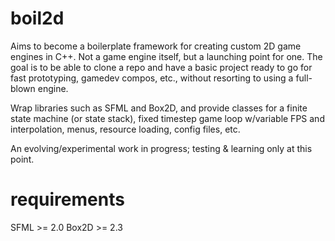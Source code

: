 boil2d
======
Aims to become a boilerplate framework for creating custom 2D game engines in
C++. Not a game engine itself, but a launching point for one. The goal is to be
able to clone a repo and have a basic project ready to go for fast prototyping,
gamedev compos, etc., without resorting to using a full-blown engine.

Wrap libraries such as SFML and Box2D, and provide classes for a finite state
machine (or state stack), fixed timestep game loop w/variable FPS and 
interpolation, menus, resource loading, config files, etc.

An evolving/experimental work in progress; testing & learning only at this
point.


requirements
============
SFML >= 2.0
Box2D >= 2.3
